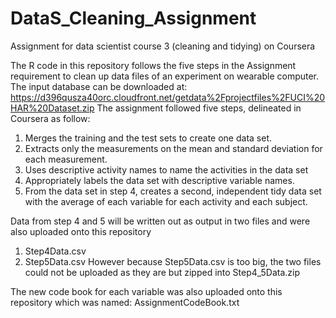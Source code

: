 # DataS_Cleaning_Assignment
Assignment for data scientist course 3 (cleaning and tidying) on Coursera

The R code in this repository follows the five steps in the Assignment requirement to clean up data files of an experiment on wearable computer. 
The input database can be downloaded at: https://d396qusza40orc.cloudfront.net/getdata%2Fprojectfiles%2FUCI%20HAR%20Dataset.zip
The assignment followed five steps, delineated in Coursera as follow:

1. Merges the training and the test sets to create one data set.
2. Extracts only the measurements on the mean and standard deviation for each measurement.
3. Uses descriptive activity names to name the activities in the data set
4. Appropriately labels the data set with descriptive variable names.
5. From the data set in step 4, creates a second, independent tidy data set with the average of each variable for each activity and each subject.

Data from step 4 and 5 will be written out as output in two files and were also uploaded onto this repository
1. Step4Data.csv
2. Step5Data.csv
However because Step5Data.csv is too big, the two files could not be uploaded as they are but zipped into Step4_5Data.zip

The new code book for each variable was also uploaded onto this repository which was named: AssignmentCodeBook.txt

